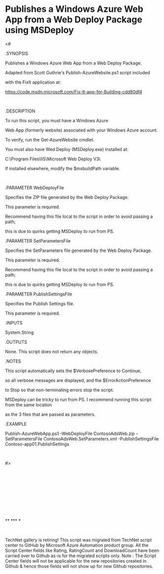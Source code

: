 ﻿Publishes a Windows Azure Web App from a Web Deploy Package using MSDeploy
==========================================================================

            

<#





.SYNOPSIS


Publishes a Windows Azure Web App from a Web Deploy Package.


Adapted from Scott Guthrie's Publish-AzureWebsite.ps1 script included


with the FixIt application at:


https://code.msdn.microsoft.com/Fix-It-app-for-Building-cdd80df4


 


.DESCRIPTION


To run this script, you must have a Windows Azure


Web App (formerly website) associated with your Windows Azure account.


To verify, run the Get-AzureWebsite cmdlet.


You must also have Wed Deploy (MSDeploy.exe) installed at:


C:\Program Files\IIS\Microsoft Web Deploy V3\


If installed elsewhere, modify the $msbuildPath variable.


 


.PARAMETER WebDeployFile


Specifies the ZIP file generated by the Web Deploy Package.


This parameter is required.


Recommend having this file local to the script in order to avoid passing a path;


this is due to quirks getting MSDeploy to run from PS.


.PARAMETER SetParametersFile


Specifies the SetParameters file generated by the Web Deploy Package.


This parameter is required.


Recommend having this file local to the script in order to avoid passing a path;


this is due to quirks getting MSDeploy to run from PS.


.PARAMETER PublishSettingsFile


Specifies the Publish Settings file.


This parameter is required.


.INPUTS


System.String


.OUTPUTS


None. This script does not return any objects.


.NOTES


This script automatically sets the $VerbosePreference to Continue,


so all verbose messages are displayed, and the $ErrorActionPreference


to Stop so that non-terminating errors stop the script.


MSDeploy can be tricky to run from PS. I recommend running this script from the same location


as the 3 files that are passed as parameters.


.EXAMPLE


Publish-AzureWebApp.ps1 -WebDeployFile ContosoAdsWeb.zip -SetParametersFile ContosoAdsWeb.SetParameters.xml -PublishSettingsFile Contoso-app01.PublishSettings


 


#>





 
 







 



 



 


 

** *** *




 


        
    
TechNet gallery is retiring! This script was migrated from TechNet script center to GitHub by Microsoft Azure Automation product group. All the Script Center fields like Rating, RatingCount and DownloadCount have been carried over to Github as-is for the migrated scripts only. Note : The Script Center fields will not be applicable for the new repositories created in Github & hence those fields will not show up for new Github repositories.
